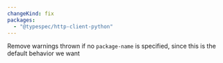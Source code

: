 ```yaml
---
changeKind: fix
packages:
  - "@typespec/http-client-python"
---
```


Remove warnings thrown if no `package-name` is specified, since this is the default behavior we want
